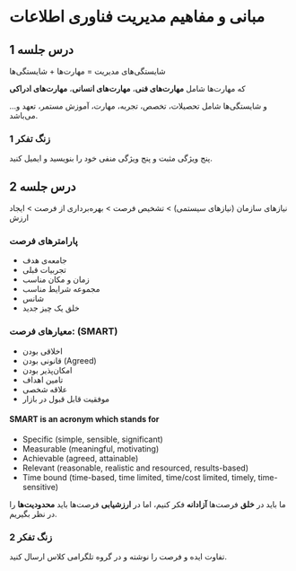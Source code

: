 # مبانی و مفاهیم مدیریت فناوری اطلاعات

## درس جلسه 1

شایستگی‌های مدیریت = مهارت‌ها + شایستگی‌ها

که مهارت‌ها شامل __مهارت‌های فنی__، __مهارت‌های انسانی__، __مهارت‌های ادراکی__

و شایستگی‌ها شامل تحصیلات، تخصص، تجربه، مهارت، آموزش مستمر، تعهد و... می‌باشد.

### زنگ تفکر 1

پنج ویژگی مثبت و پنج ویژگی منفی خود را بنویسید و ایمیل کنید.

## درس جلسه 2

نیازهای سازمان (نیازهای سیستمی) > تشخیص فرصت > بهره‌برداری از فرصت > ایجاد ارزش

### پارامتر‌های فرصت

- جامعه‌ی هدف
- تجربیات قبلی
- زمان و مکان مناسب
- مجموعه شرایط مناسب
- شانس
- خلق یک چیز جدید

### معیارهای فرصت: (SMART)

- اخلاقی بودن
- قانونی بودن (Agreed)
- امکان‌پذیر بودن
- تامین اهداف
- علاقه شخصی
- موفقیت قابل قبول در بازار

<div class="eng">
<h4>SMART is an acronym which stands for</h4>
<ul>
<li>Specific (simple, sensible, significant)</li>
<li>Measurable (meaningful, motivating)</li>
<li>Achievable (agreed, attainable)</li>
<li>Relevant (reasonable, realistic and resourced, results-based)</li>
<li>Time bound (time-based, time limited, time/cost limited, timely, time-sensitive)</li>
</ul>
</div>

ما باید در __خلق__ فرصت‌ها __آزادانه__ فکر کنیم، اما در __ارزشیابی__ فرصت‌ها باید __محدودیت‌ها__ را در نظر بگیریم.

### زنگ تفکر 2

تفاوت ایده و فرصت را نوشته و در گروه تلگرامی کلاس ارسال کنید.
